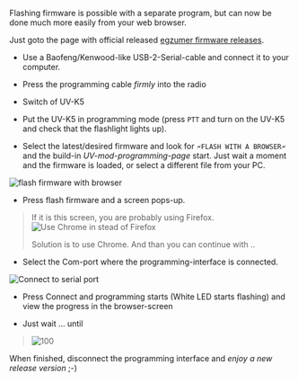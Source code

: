 Flashing firmware is possible with a separate program, but can now be done much more easily from your web browser.

Just goto the page with official released [egzumer firmware releases](https://github.com/egzumer/uv-k5-firmware-custom/releases).

* Use a Baofeng/Kenwood-like USB-2-Serial-cable and connect it to your computer.

* Press the programming cable _firmly_ into the radio

* Switch of UV-K5

* Put the UV-K5 in programming mode (press `PTT` and turn on the UV-K5 and check that the flashlight lights up).

* Select the latest/desired firmware and look for 
 `🗲FLASH WITH A BROWSER🗲`
and the build-in _UV-mod-programming-page_ start.
Just wait a moment and the firmware is loaded, or select a different file from your PC. 

![flash firmware with browser](https://github.com/egzumer/uv-k5-firmware-custom/assets/148579604/c24ea880-cecd-4477-b89c-7988f61d5e15)

* Press flash firmware and a screen pops-up.

> If it is this screen, you are probably using Firefox.
> ![Use Chrome in stead of Firefox](https://github.com/egzumer/uv-k5-firmware-custom/assets/148579604/086b5025-3058-49b5-8762-fa6e095f6706)
> 
> Solution is to use Chrome.
> And than you can continue with ..

* Select the Com-port where the programming-interface is connected.

![Connect to serial port](https://github.com/egzumer/uv-k5-firmware-custom/assets/148579604/476b88e3-4d46-43bd-a954-c4673fa6dd7e)

* Press Connect and programming starts (White LED starts flashing) and view the progress in the browser-screen

* Just wait ... until

> ![100](https://github.com/egzumer/uv-k5-firmware-custom/assets/148579604/4cbcf252-dab0-45f8-b106-f753156eb95c)

When finished, disconnect the programming interface and _enjoy a new release version_ ;-)






